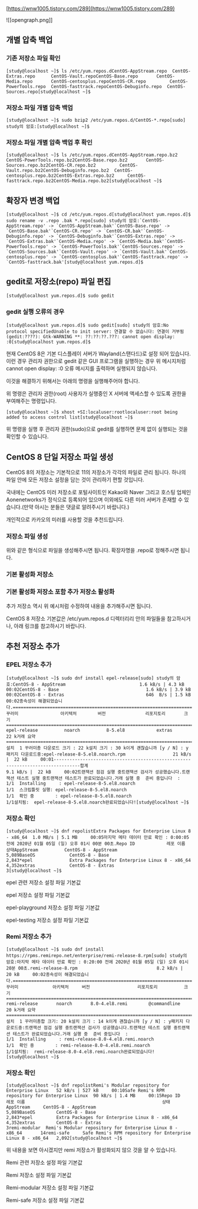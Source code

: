 [https://wnw1005.tistory.com/289](https://wnw1005.tistory.com/289)

  

![[opengraph.png]]

## 개별 압축 백업

### 기존 저장소 파일 확인

```
[study@localhost ~]$ ls /etc/yum.repos.dCentOS-AppStream.repo  CentOS-Extras.repo      CentOS-Vault.repoCentOS-Base.repo       CentOS-Media.repo       CentOS-centosplus.repoCentOS-CR.repo         CentOS-PowerTools.repo  CentOS-fasttrack.repoCentOS-Debuginfo.repo  CentOS-Sources.repo[study@localhost ~]$
```

### 저장소 파일 개별 압축 백업

```
[study@localhost ~]$ sudo bzip2 /etc/yum.repos.d/CentOS-*.repo[sudo] study의 암호:[study@localhost ~]$
```

### 저장소 파일 개별 압축 백업 후 확인

```
[study@localhost ~]$ ls /etc/yum.repos.dCentOS-AppStream.repo.bz2  CentOS-PowerTools.repo.bz2CentOS-Base.repo.bz2       CentOS-Sources.repo.bz2CentOS-CR.repo.bz2         CentOS-Vault.repo.bz2CentOS-Debuginfo.repo.bz2  CentOS-centosplus.repo.bz2CentOS-Extras.repo.bz2     CentOS-fasttrack.repo.bz2CentOS-Media.repo.bz2[study@localhost ~]$
```

## 확장자 변경 백업

```
[study@localhost ~]$ cd /etc/yum.repos.d[study@localhost yum.repos.d]$ sudo rename -v .repo .bak *.repo[sudo] study의 암호:`CentOS-AppStream.repo' -> `CentOS-AppStream.bak'`CentOS-Base.repo' -> `CentOS-Base.bak'`CentOS-CR.repo' -> `CentOS-CR.bak'`CentOS-Debuginfo.repo' -> `CentOS-Debuginfo.bak'`CentOS-Extras.repo' -> `CentOS-Extras.bak'`CentOS-Media.repo' -> `CentOS-Media.bak'`CentOS-PowerTools.repo' -> `CentOS-PowerTools.bak'`CentOS-Sources.repo' -> `CentOS-Sources.bak'`CentOS-Vault.repo' -> `CentOS-Vault.bak'`CentOS-centosplus.repo' -> `CentOS-centosplus.bak'`CentOS-fasttrack.repo' -> `CentOS-fasttrack.bak'[study@localhost yum.repos.d]$
```

## gedit로 저장소(repo) 파일 편집

```
[study@localhost yum.repos.d]$ sudo gedit
```

### gedit 실행 오류의 경우

```
[study@localhost yum.repos.d]$ sudo gedit[sudo] study의 암호:No protocol specifiedUnable to init server: 연결할 수 없습니다: 연결이 거부됨(gedit:????): Gtk-WARNING **: ??:??:??.???: cannot open display: :0[study@localhost yum.repos.d]$
```

현재 CentOS 8은 기본 디스플레이 서버가 Wayland(스탠다드)로 설정 되어 있습니다. 이런 경우 관리자 권한으로 gedit 같은 GUI 프로그램을 실행하는 경우 위 메시지처럼 cannot open display: :0 오류 메시지를 출력하며 실행되지 않습니다.

이것을 해결하기 위해서는 아래의 명령을 실행해주어야 합니다.

위 명령은 관리자 권한(root) 사용자가 실행중인 X 서버에 액세스할 수 있도록 권한을 부여해주는 명령입니다.

```
[study@localhost ~]$ xhost +SI:localuser:rootlocaluser:root being added to access control list[study@localhost ~]$
```

위 명령을 실행 후 관리자 권한(sudo)으로 gedit를 실행하면 문제 없이 실행되는 것을 확인할 수 있습니다.

## CentOS 8 단일 저장소 파일 생성

CentOS 8의 저장소는 기본적으로 11의 저장소가 각각의 파일로 관리 됩니다. 하나의 파일 안에 모든 저장소 설정을 담는 것이 관리하기 편할 것입니다.

국내에는 CentOS 미러 저장소로 포털사이트인 Kakao와 Naver 그리고 호스팅 업체인 Aonenetworks가 정식으로 등록되어 있으며 이외에도 다른 미러 서버가 존재할 수 있습니다.(만약 아시는 분들은 댓글로 알려주시기 바랍니다.)

개인적으로 카카오의 미러를 사용할 것을 추천드립니다.

### 저장소 파일 생성

위와 같은 형식으로 파일을 생성해주시면 됩니다. 확장자명을 .repo로 정해주시면 됩니다.

### 기본 활성화 저장소

### 기본 활성화 저장소 포함 추가 저장소 활성화

추가 저장소 역시 위 예시처럼 수정하여 내용을 추가해주시면 됩니다.

CentOS 8 저장소 기본값은 /etc/yum.repos.d 디렉터리리 안의 파일들을 참고하시거나, 아래 링크를 참고하시기 바랍니다.

## 추천 저장소 추가

### EPEL 저장소 추가

```
[study@localhost ~]$ sudo dnf install epel-release[sudo] study의 암호:CentOS-8 - AppStream                            1.6 kB/s | 4.3 kB     00:02CentOS-8 - Base                                 1.6 kB/s | 3.9 kB     00:02CentOS-8 - Extras                               646  B/s | 1.5 kB     00:02종속성이 해결되었습니다.================================================================================ 꾸러미                아키텍처        버전               리포지토리       크기================================================================================Installing: epel-release          noarch          8-5.el8            extras           22 k거래 요약================================================================================설치  1 꾸러미총 다운로드 크기 : 22 k설치 크기 : 30 k이게 괜찮습니까 [y / N] : y패키지 다운로드중:epel-release-8-5.el8.noarch.rpm                  21 kB/s |  22 kB     00:01--------------------------------------------------------------------------------합계                                            9.1 kB/s |  22 kB     00:02트랜잭션 점검 실행 중트랜잭션 검사가 성공했습니다.트랜잭션 테스트 실행 중트랜잭션 테스트가 완료되었습니다.거래 실행 중  준비 중입니다  :                                                          1/1  Installing     : epel-release-8-5.el8.noarch                              1/1  스크립틀릿 실행: epel-release-8-5.el8.noarch                              1/1  확인 중        : epel-release-8-5.el8.noarch                              1/1설치됨:  epel-release-8-5.el8.noarch완료되었습니다![study@localhost ~]$
```

### 저장소 확인

```
[study@localhost ~]$ dnf repolistExtra Packages for Enterprise Linux 8 - x86_64  1.0 MB/s | 5.1 MB     00:05마지막 메타 데이터 만료 확인 : 0:00:05 전에 2020년 01월 05일 (일) 오후 01시 00분 00초.Repo ID            레포 이름                                               상태AppStream          CentOS-8 - AppStream                                    5,089BaseOS             CentOS-8 - Base                                         2,843*epel              Extra Packages for Enterprise Linux 8 - x86_64          4,352extras             CentOS-8 - Extras                                           3[study@localhost ~]$
```

epel 관련 저장소 설정 파일 기본값

epel 저장소 설정 파일 기본값

epel-playground 저장소 설정 파일 기본값

epel-testing 저장소 설정 파일 기본값

### Remi 저장소 추가

```
[study@localhost ~]$ sudo dnf install https://rpms.remirepo.net/enterprise/remi-release-8.rpm[sudo] study의 암호:마지막 메타 데이터 만료 확인 : 0:20:00 전에 2020년 01월 05일 (일) 오후 01시 20분 00초.remi-release-8.rpm                              8.2 kB/s |  20 kB     00:02종속성이 해결되었습니다.================================================================================ 꾸러미             아키텍처     버전                  리포지토리          크기================================================================================Installing: remi-release       noarch       8.0-4.el8.remi        @commandline        20 k거래 요약================================================================================설치  1 꾸러미총합 크기: 20 k설치 크기 : 14 k이게 괜찮습니까 [y / N] : y패키지 다운로드중:트랜잭션 점검 실행 중트랜잭션 검사가 성공했습니다.트랜잭션 테스트 실행 중트랜잭션 테스트가 완료되었습니다.거래 실행 중  준비 중입니다  :                                                          1/1  Installing     : remi-release-8.0-4.el8.remi.noarch                       1/1  확인 중        : remi-release-8.0-4.el8.remi.noarch                       1/1설치됨:  remi-release-8.0-4.el8.remi.noarch완료되었습니다![study@localhost ~]$
```

### 저장소 확인

```
[study@localhost ~]$ dnf repolistRemi's Modular repository for Enterprise Linux   52 kB/s | 527 kB     00:10Safe Remi's RPM repository for Enterprise Linux  90 kB/s | 1.4 MB     00:15Repo ID       레포 이름                                                    상태AppStream     CentOS-8 - AppStream                                         5,089BaseOS        CentOS-8 - Base                                              2,843*epel         Extra Packages for Enterprise Linux 8 - x86_64               4,352extras        CentOS-8 - Extras                                                3remi-modular  Remi's Modular repository for Enterprise Linux 8 - x86_64       14remi-safe     Safe Remi's RPM repository for Enterprise Linux 8 - x86_64   2,092[study@localhost ~]$
```

위 내용을 보면 아시겠지만 remi 저장소가 활성화되지 않으 것을 알 수 있습니다.

Remi 관련 저장소 설정 파일 기본값

Remi 저장소 설정 파일 기본값

Remi-modular 저장소 설정 파일 기본값

Remi-safe 저장소 설정 파일 기본값